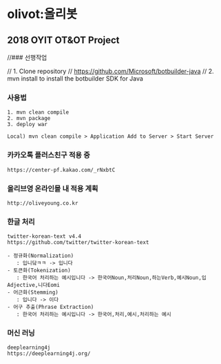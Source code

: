 # olivot:올리봇
## 2018 OYIT OT&amp;OT Project

//### 선행작업

//    1. Clone repository 
//       https://github.com/Microsoft/botbuilder-java
//    2. mvn install to install the botbuilder SDK for Java

### 사용법

    1. mvn clean compile
    2. mvn package 
    3. deploy war
    
    Local) mvn clean compile > Application Add to Server > Start Server
    

### 카카오톡 플러스친구 적용 중

    https://center-pf.kakao.com/_rNxbtC
       
### 올리브영 온라인몰 내 적용 계획

    http://oliveyoung.co.kr

### 한글 처리
  
    twitter-korean-text v4.4
    https://github.com/twitter/twitter-korean-text
    
    - 정규화(Normalization)
       : 입니닼ㅋㅋ -> 입니다
    - 토큰화(Tokenization) 
       : 한국어 처리하는 예시입니다 -> 한국어Noun,처리Noun,하는Verb,예시Noun,입Adjective,니다Eomi
    - 어근화(Stemming) 
       : 입니다 -> 이다
    - 어구 추출(Phrase Extraction)
       : 한국어 처리하는 예시입니다 -> 한국어,처리,예시,처리하는 예시

### 머신 러닝
  
    deeplearning4j
    https://deeplearning4j.org/
